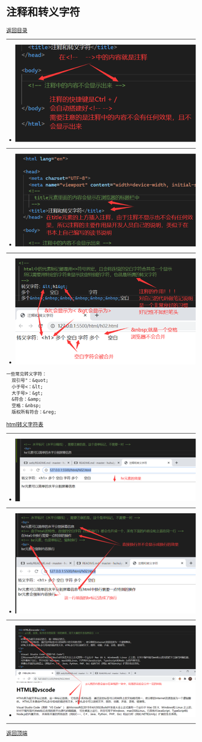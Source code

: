 # 注释和转义字符

[返回目录](/web/basic/README.md)

---

- ![step01](/web/course-images/img0021.png)

---

- ![step01](/web/course-images/img0022.png)

---

- ![step01](/web/course-images/img0023.png)

```txt
一些常见转义字符：
  双引号"：&quot;
  小于号<：&lt;
  大于号>：&gt;
  &符合：&amp;
  空格：&nbsp;
  版权所有符合：&reg;
```

[html转义字符表](https://tool.oschina.net/commons?type=2)

---

- ![step01](/web/course-images/img0024.png)

---

- ![step01](/web/course-images/img0025.png)

---

- ![step01](/web/course-images/img0026.png)

---
[返回顶端](#注释和转义字符)

